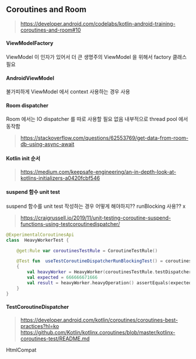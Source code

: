 


## Coroutines and Room

> https://developer.android.com/codelabs/kotlin-android-training-coroutines-and-room#10

#### ViewModelFactory 
ViewModel 이 인자가 있어서 더 큰 생명주의 ViewModel 을 위해서 factory 클래스 필요

#### AndroidViewModel
불가피하게 ViewModel 에서 context 사용하는 경우 사용

#### Room dispatcher
Room 에서는 IO dispatcher 를 따로 사용할 필요 없음 내부적으로 thread pool 에서 동작함
> https://stackoverflow.com/questions/62553769/get-data-from-room-db-using-async-await

#### Kotlin init 순서
> https://medium.com/keepsafe-engineering/an-in-depth-look-at-kotlins-initializers-a0420fcbf546

#### suspend 함수 unit test
suspend 함수를 unit test 작성하는 경우 어떻게 해야하지??
runBlocking<Unit> 사용?? x

> https://craigrussell.io/2019/11/unit-testing-coroutine-suspend-functions-using-testcoroutinedispatcher/
> 
```kotlin
@ExperimentalCoroutinesApi 
class  HeavyWorkerTest { 

	@get:Rule var coroutinesTestRule = CoroutineTestRule() 

	@Test fun  useTestCoroutineDispatcherRunBlockingTest() = coroutinesTestRule.testDispatcher.runBlockingTest 
	{ 
		val heavyWorker = HeavyWorker(coroutinesTestRule.testDispatcherProvider) 
		val expected = 666666671666  
		val result = heavyWorker.heavyOperation() assertEquals(expected, result) 
	} 
}
```

#### TestCoroutineDispatcher
> https://developer.android.com/kotlin/coroutines/coroutines-best-practices?hl=ko
> https://github.com/Kotlin/kotlinx.coroutines/blob/master/kotlinx-coroutines-test/README.md
 
HtmlCompat
<!--stackedit_data:
eyJoaXN0b3J5IjpbLTEwNzk1NDQxODAsLTQ3NjI4OTM1Ml19
-->